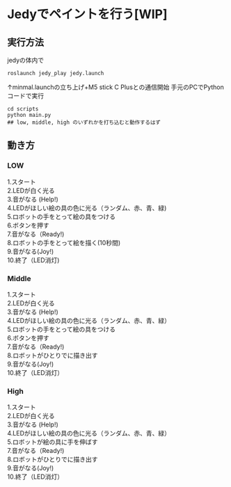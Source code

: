 # Jedyでペイントを行う[WIP]
## 実行方法
jedyの体内で

```
roslaunch jedy_play jedy.launch
```
↑minmal.launchの立ち上げ+M5 stick C Plusとの通信開始
手元のPCでPythonコードで実行
```
cd scripts
python main.py
## low, middle, high のいずれかを打ち込むと動作するはず
```

## 動き方
### LOW
1.スタート\
2.LEDが白く光る  
3.音がなる (Help!)\
4.LEDがほしい絵の具の色に光る（ランダム、赤、青、緑)\
5.ロボットの手をとって絵の具をつける\
6.ボタンを押す\
7.音がなる（Ready!)\
8.ロボットの手をとって絵を描く(10秒間)\
9.音がなる(Joy!)\
10.終了（LED消灯)

### Middle
1.スタート\
2.LEDが白く光る  
3.音がなる (Help!)\
4.LEDがほしい絵の具の色に光る（ランダム、赤、青、緑）\
5.ロボットの手をとって絵の具をつける\
6.ボタンを押す\
7.音がなる（Ready!)\
8.ロボットがひとりでに描き出す\
9.音がなる(Joy!)\
10.終了（LED消灯）

### High
1.スタート\
2.LEDが白く光る   
3.音がなる (Help!)\
4.LEDがほしい絵の具の色に光る（ランダム、赤、青、緑）\
5.ロボットが絵の具に手を伸ばす\
7.音がなる（Ready!)\
8.ロボットがひとりでに描き出す\
9.音がなる(Joy!)\
10.終了（LED消灯）
